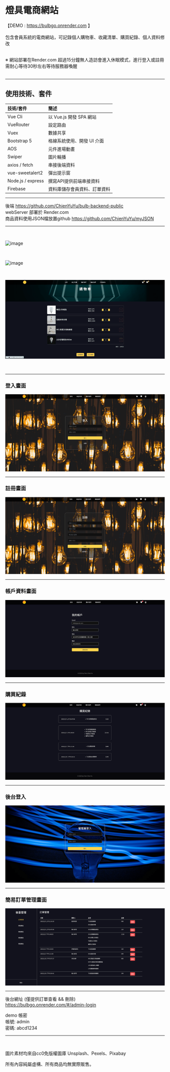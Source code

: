 # 燈具電商網站
【DEMO : https://bulbgo.onrender.com 】
<br><br>
包含會員系統的電商網站，可記錄個人購物車、收藏清單、購買紀錄、個人資料修改
<br><br>

※ 網站部署在Render.com 超過15分鐘無人造訪會進入休眠模式，進行登入或註冊需耐心等待30秒左右等待服務器喚醒
<br><br>

******************
## 使用技術、套件

|  技術/套件   | 簡述  |
| :----- | :----- |
| Vue Cli   | 以 Vue.js 開發 SPA 網站 |
| VueRouter  | 設定路由 |
| Vuex  | 數據共享 |
| Bootstrap 5  | 格線系統使用、開發 UI 介面 |
| AOS  | 元件進場動畫 |
| Swiper  | 圖片輪播 |
|axios / fetch|串接後端資料|
| vue-sweetalert2  | 彈出提示窗 |
|Node.js / express| 撰寫API提供前端串接資料 |
|Firebase|資料庫儲存會員資料、訂單資料|
***
後端
https://github.com/ChienYuYu/bulb-backend-public
<br>
webServer 部署於 Render.com <br>
商品資料使用JSON檔放置github
https://github.com/ChienYuYu/myJSON
******************

<br>

![image](demo/CPT2212202157-720x354.gif)

<br>

![image](demo/CPT2212202158-720x354.gif)

<br>

![image](demo/CPT2212202159-720x354.gif)

<br>

***
### 登入畫面
![image](demo/bulb-login.png)
***
### 註冊畫面
![image](demo/bulb-register.png)
***
### 帳戶資料畫面
![image](demo/bulb-account.png)
***
### 購買紀錄
![image](demo/bulb-history.png)
***
### 後台登入
![image](demo/bulb-admin-login.png)
***
### 簡易訂單管理畫面
![image](demo/bulb-admin-order.png)
***

後台網址 (僅提供訂單查看 && 刪除)<br>
https://bulbgo.onrender.com/#/admin-login

demo 帳密 <br>
帳號: admin <br>
密碼: abcd1234
*****************

<br>

圖片素材均來自cc0免版權圖庫 Unsplash、Pexels、Pixabay

所有內容純屬虛構、所有商品均無實際販售。